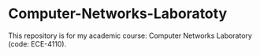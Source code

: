 # Computer-Networks-Laboratoty
This repository is for my academic course: Computer Networks Laboratory (code: ECE-4110).
